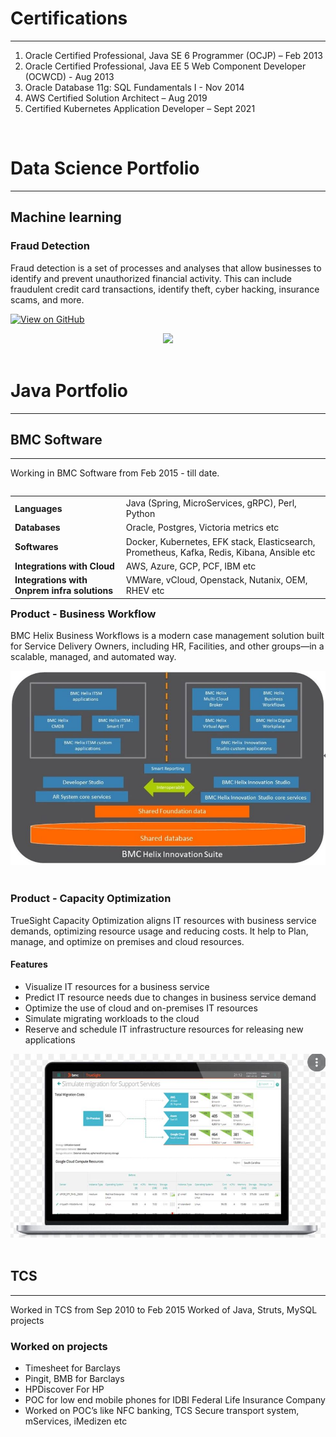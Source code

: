 # Certifications
---
1. Oracle Certified Professional, Java SE 6 Programmer (OCJP) – Feb 2013
2. Oracle Certified Professional, Java EE 5 Web Component Developer (OCWCD) - Aug 2013
3. Oracle Database 11g: SQL Fundamentals I - Nov 2014
4. AWS Certified Solution Architect – Aug 2019
5. Certified Kubernetes Application Developer – Sept 2021

<br>

# Data Science Portfolio
---
## Machine learning

### Fraud Detection

Fraud detection is a set of processes and analyses that allow businesses to identify and prevent unauthorized financial activity. This can include fraudulent credit card transactions, identify theft, cyber hacking, insurance scams, and more.

[![View on GitHub](https://img.shields.io/badge/GitHub-View_on_GitHub-blue?logo=GitHub)](https://github.com/pavankale2709/fraud_detection)

<center><img src="assets/img/fraud_detection.jpg"/></center>
<br>



# Java Portfolio
---
## BMC Software
---
Working in BMC Software from Feb 2015 - till date.
<br>
<table align="left">
    <tr>
        <td align="left"><span style="font-weight:bold">Languages</span></td>
        <td align="left">Java (Spring, MicroServices, gRPC), Perl, Python</td>
    </tr>
    <tr>
        <td align="left"><span style="font-weight:bold">Databases</span></td>
        <td align="left">Oracle, Postgres, Victoria metrics etc</td>
    </tr>
    <tr>
        <td align="left"><span style="font-weight:bold">Softwares</span></td>
        <td align="left">Docker, Kubernetes, EFK stack, Elasticsearch, Prometheus, Kafka, Redis, Kibana, Ansible etc</td>
    </tr>
    <tr>
        <td align="left"><span style="font-weight:bold">Integrations with Cloud</span></td>
        <td align="left">AWS, Azure, GCP, PCF, IBM etc</td>
    </tr>
    <tr>
        <td align="left"><span style="font-weight:bold">Integrations with Onprem infra solutions</span></td>
        <td align="left">VMWare, vCloud, Openstack, Nutanix, OEM, RHEV etc</td>
    </tr>
</table>


### Product - Business Workflow
BMC Helix Business Workflows is a modern case management solution built for Service Delivery Owners, including HR, Facilities, and other groups—in a scalable, managed, and automated way.

<center><img src="assets/img/Business Workflow.JPG"/></center>
<br>


### Product - Capacity Optimization
TrueSight Capacity Optimization aligns IT resources with business service demands, optimizing resource usage and reducing costs. It help to Plan, manage, and optimize on premises and cloud resources.
#### Features
* Visualize IT resources for a business service
* Predict IT resource needs due to changes in business service demand
* Optimize the use of cloud and on-premises IT resources
* Simulate migrating workloads to the cloud
* Reserve and schedule IT infrastructure resources for releasing new applications

<center><img src="assets/img/Capacity_Optimization.JPG"/></center>
<br>



## TCS 
---
Worked in TCS from Sep 2010 to Feb 2015
Worked of Java, Struts, MySQL projects

### Worked on projects

* Timesheet for Barclays
* Pingit, BMB for Barclays
* HPDiscover For HP
* POC for low end mobile phones for IDBI Federal Life Insurance Company
* Worked on POC’s like NFC banking, TCS Secure transport system, mServices, iMedizen etc
